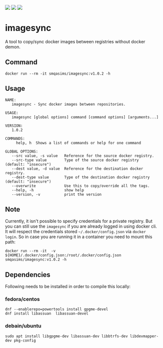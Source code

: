 <p align="left">
    <a href="https://hub.docker.com/r/smqasims/imagesync/builds" alt="Build">
        <img src="https://img.shields.io/docker/cloud/build/smqasims/imagesync.svg" /></a>
    <a href="https://hub.docker.com/r/smqasims/imagesync" alt="Pulls">
        <img src="https://img.shields.io/docker/pulls/smqasims/imagesync.svg" /></a>
    <a href="https://mqasimsarfraz.github.io/" alt="Maintained">
        <img src="https://img.shields.io/maintenance/yes/2022.svg" /></a>
        
</p>

# imagesync
A tool to copy/sync docker images between registries without docker demon.
## Command
```
docker run --rm -it smqasims/imagesync:v1.0.2 -h
```
## Usage
```
NAME:
   imagesync - Sync docker images between repositories.

USAGE:
   imagesync [global options] command [command options] [arguments...]

VERSION:
   1.0.2

COMMANDS:
     help, h  Shows a list of commands or help for one command

GLOBAL OPTIONS:
   --src value, -s value   Reference for the source docker registry.
   --src-type value        Type of the source docker registry (default: "insecure")
   --dest value, -d value  Reference for the destination docker registry.
   --dest-type value       Type of the destination docker registry (default: "insecure")
   --overwrite             Use this to copy/override all the tags.
   --help, -h              show help
   --version, -v           print the version

```
## Note
Currently, it isn't possible to specify credentials for a private registry. But you can still use the `imagesync` if you are already logged in using docker cli. It will respect the credentials stored `~/.docker/config.json` via `docker login`. So in case you are running it in a container you need to mount this path:
```
docker run --rm -it  -v ${HOME}/.docker/config.json:/root/.docker/config.json  smqasims/imagesync:v1.0.2 -h
```

## Dependencies
Following needs to be installed in order to compile this locally:

### fedora/centos
```
dnf --enablerepo=powertools install gpgme-devel
dnf install libassuan  libassuan-devel
```
### debain/ubuntu
```
sudo apt install libgpgme-dev libassuan-dev libbtrfs-dev libdevmapper-dev pkg-config
```
